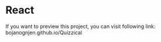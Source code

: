 # React

If you want to preview this project, you can visit following link: bojanognjen.github.io/Quizzical
